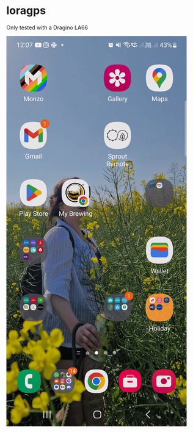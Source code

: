 # loragps

Only tested with a Dragino LA66

![example running on Android](assets/example.gif "Example")
